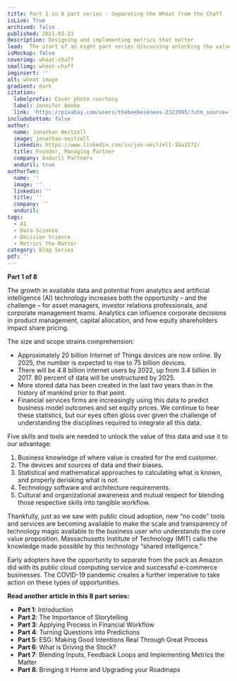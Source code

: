 ```yaml
---
title: Part 1 in 8 part series - Separating the Wheat from the Chaff
isLive: True
archived: false
published: 2021-03-23 
description: Designing and implementing metrics that matter
lead:  The start of an eight part series discussing unlocking the value of data. Artificial intelligence generates reams of data, focus on metrics that matter.
isMockup: false
coverimg: wheat-chaff
smallimg: wheat-chaff
imginsert: ''
alt: wheat image
gradient: dark
citation:
  labelprefix: Cover photo courtesy 
  label: Jennifer Beebe
  link: 'https://pixabay.com/users/thebeebesknees-2323995/?utm_source=link-attribution&utm_medium=referral&utm_campaign=image&utm_content=3571011'
includebottom: false
author: 
  name: Jonathan Neitzell
  image: jonathan-neitzell
  linkedin: https://www.linkedin.com/in/jon-neitzell-1ba3172/
  title: Founder, Managing Partner
  company: Anduril Partners
  anduril: true
authorTwo:
  name: ''
  image: ''
  linkedin: ''
  title: ''
  company: ''
  anduril:
tags: 
  - AI
  - Data Science
  - Decision Science
  - Metrics the Matter
category: Blog Series
pdf: ''
---
```


**Part 1 of 8**

The growth in available data and potential from analytics and artificial intelligence (AI) technology increases both the opportunity – and the challenge – for asset managers, investor relations professionals, and corporate management teams. Analytics can influence corporate decisions in product management, capital allocation, and how equity shareholders impact share pricing. 

The size and scope strains comprehension:
- Approximately 20 billion Internet of Things devices are now online. By 2025, the number is expected to rise to 75 billion devices. 
- There will be 4.8 billion internet users by 2022, up from 3.4 billion in 2017. 80 percent of data will be unstructured by 2025. 
- More stored data has been created in the last two years than in the history of mankind prior to that point. 
- Financial services firms are increasingly using this data to predict business model outcomes and set equity prices. We continue to hear these statistics, but our eyes often gloss over given the challenge of understanding the disciplines required to integrate all this data. 

Five skills and tools are needed to unlock the value of this data and use it to our advantage: 
1. Business knowledge of where value is created for the end customer. 
2. The devices and sources of data and their biases. 
3. Statistical and mathematical approaches to calculating what is known, and properly derisking what is not. 
4. Technology software and architecture requirements. 
5. Cultural and organizational awareness and mutual respect for blending those respective skills into tangible workflow.<br>

Thankfully, just as we saw with public cloud adoption, new “no code” tools and services are becoming available to make the scale and transparency of technology magic available to the business user who understands the core value proposition. Massachusetts Institute of Technology (MIT) calls the knowledge made possible by this technology “shared intelligence.”<br>

Early adopters have the opportunity to separate from the pack as Amazon did with its public cloud computing service and successful e-commerce businesses. The COVID-19 pandemic creates a further imperative to take action on these types of opportunities.<br>

**Read another article in this 8 part series:**

<ul>
<li><span><strong>Part 1</strong></span>: <nuxt-link to="/insights/separating-the-wheat-from-the-chaff-series-introduction">Introduction</nuxt-link></li>
<li><span><strong>Part 2</strong></span>: <nuxt-link to="/insights/separating-the-wheat-from-the-chaff-series-the-importance-of-storytelling">The Importance of Storytelling</nuxt-link></li>
<li><span><strong>Part 3</strong></span>: <nuxt-link to="/insights/separating-the-wheat-from-the-chaff-series-financial-workflow">Applying Process in Financial Workflow</nuxt-link></li>
<li><span><strong>Part 4</strong></span>: <nuxt-link to="/insights/separating-the-wheat-from-the-chaff-series-questions-into-predictions">Turning Questions into Predictions</nuxt-link></li>
<li><span><strong>Part 5</strong></span>: <nuxt-link to="/insights/separating-the-wheat-from-the-chaff-series-ESG-making-good-intentions-real-through-great-process">ESG: Making Good Intentions Real Through Great Process</nuxt-link></li></li>
<li><span><strong>Part 6</strong></span>: <nuxt-link to="/insights/separating-the-wheat-from-the-chaff-series-what-is-driving-the-stock">What is Driving the Stock?</nuxt-link></li></li>
<li><span><strong>Part 7</strong></span>: <nuxt-link to="/insights/separating-the-wheat-from-the-chaff-series-blending-inputs-and-feedback-loops">Blending Inputs, Feedback Loops and Implementing Metrics the Matter</nuxt-link></li></li>
<li><span><strong>Part 8</strong></span>: <nuxt-link to="/insights/separating-the-wheat-from-the-chaff-series-upgrading-your-roadmap">Bringing it Home and Upgrading your Roadmaps</nuxt-link></li></li>
</ul>
